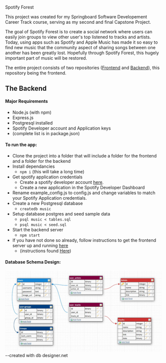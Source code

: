 Spotify Forest

This project was created for my Springboard Software Developement Career Track course, serving as my second and final Capstone Project.

The goal of Spotify Forest is to create a social network where users can easily join groups to view other user's top listened to tracks and artists. Today, using apps such as Spotify and Apple Music has made it so easy to find new music that the community aspect of sharing songs between one another has been greatly lost. Hopefully through Spotify Forest, this hugely important part of music will be restored.

The entire project consists of two repositories ([Frontend](https://github.com/NickOsterfelt/SpotifyForest-frontend) and [Backend](https://github.com/NickOsterfelt/SpotifyForest-backend)), this repository being the frontend.

## The Backend
#### Major Requirements
- Node.js (with npm)
- Express.js
- Postgresql installed
- Spotify Developer account and Application keys
- (complete list is in package.json)

#### To run the app:
 - Clone the project into a folder that will include a folder for the frontend and a folder for the backend
 - Install dependancies
 	  - `npm i` (this will take a long time)
 - Get spotify application credentials
    - Create a spotify developer account [here](https://developer.spotify.com/).
    - Create a new application in the Spotify Developer Dashboard
 - Rename example_config.js to config.js and change variables to match your Spotify Application credentials.
 - Create a new Postgresql database 
    - `createdb music`
 - Setup database postgres and seed sample data
    - `psql music < tables.sql`
    - `psql music < seed.sql` 
 - Start the backend server
    - `npm start`
 - If you have not done so already, follow instructions to get the frontend server up and running [here]()
 	  - (instructions found [Here](https://github.com/NickOsterfelt/SpotifyForest-frontend))

#### Database Schema Design:

![schema](https://github.com/NickOsterfelt/SpotifyForest-backend/blob/master/db.JPG?raw=true)
--created with db designer.net

